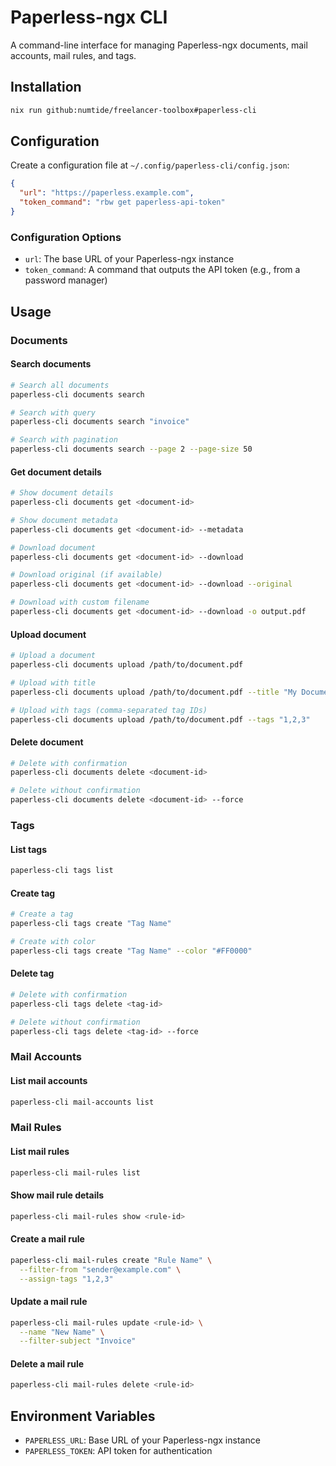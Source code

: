 # Paperless-ngx CLI

A command-line interface for managing Paperless-ngx documents, mail accounts,
mail rules, and tags.

## Installation

```bash
nix run github:numtide/freelancer-toolbox#paperless-cli
```

## Configuration

Create a configuration file at `~/.config/paperless-cli/config.json`:

```json
{
  "url": "https://paperless.example.com",
  "token_command": "rbw get paperless-api-token"
}
```

### Configuration Options

- `url`: The base URL of your Paperless-ngx instance
- `token_command`: A command that outputs the API token (e.g., from a password
  manager)

## Usage

### Documents

#### Search documents

```bash
# Search all documents
paperless-cli documents search

# Search with query
paperless-cli documents search "invoice"

# Search with pagination
paperless-cli documents search --page 2 --page-size 50
```

#### Get document details

```bash
# Show document details
paperless-cli documents get <document-id>

# Show document metadata
paperless-cli documents get <document-id> --metadata

# Download document
paperless-cli documents get <document-id> --download

# Download original (if available)
paperless-cli documents get <document-id> --download --original

# Download with custom filename
paperless-cli documents get <document-id> --download -o output.pdf
```

#### Upload document

```bash
# Upload a document
paperless-cli documents upload /path/to/document.pdf

# Upload with title
paperless-cli documents upload /path/to/document.pdf --title "My Document"

# Upload with tags (comma-separated tag IDs)
paperless-cli documents upload /path/to/document.pdf --tags "1,2,3"
```

#### Delete document

```bash
# Delete with confirmation
paperless-cli documents delete <document-id>

# Delete without confirmation
paperless-cli documents delete <document-id> --force
```

### Tags

#### List tags

```bash
paperless-cli tags list
```

#### Create tag

```bash
# Create a tag
paperless-cli tags create "Tag Name"

# Create with color
paperless-cli tags create "Tag Name" --color "#FF0000"
```

#### Delete tag

```bash
# Delete with confirmation
paperless-cli tags delete <tag-id>

# Delete without confirmation
paperless-cli tags delete <tag-id> --force
```

### Mail Accounts

#### List mail accounts

```bash
paperless-cli mail-accounts list
```

### Mail Rules

#### List mail rules

```bash
paperless-cli mail-rules list
```

#### Show mail rule details

```bash
paperless-cli mail-rules show <rule-id>
```

#### Create a mail rule

```bash
paperless-cli mail-rules create "Rule Name" \
  --filter-from "sender@example.com" \
  --assign-tags "1,2,3"
```

#### Update a mail rule

```bash
paperless-cli mail-rules update <rule-id> \
  --name "New Name" \
  --filter-subject "Invoice"
```

#### Delete a mail rule

```bash
paperless-cli mail-rules delete <rule-id>
```

## Environment Variables

- `PAPERLESS_URL`: Base URL of your Paperless-ngx instance
- `PAPERLESS_TOKEN`: API token for authentication
